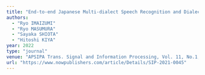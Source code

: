 ```yaml
---
title: "End-to-end Japanese Multi-dialect Speech Recognition and Dialect Identification with Multi-task Learning"
authors:
  - "Ryo IMAIZUMI"
  - "Ryo MASUMURA"
  - "Sayaka SHIOTA"
  - "Hitoshi KIYA"
year: 2022
type: "journal"
venue: "APSIPA Trans. Signal and Information Processing, Vol. 11, No.1, e4, 2022-04-01."
url: "https://www.nowpublishers.com/article/Details/SIP-2021-0045"
---
```

